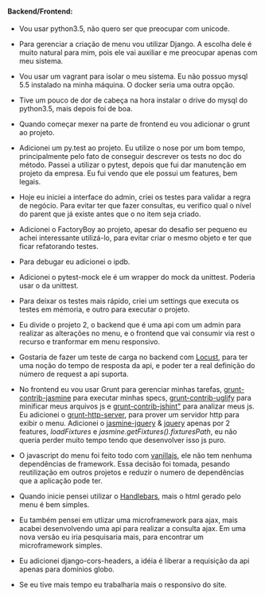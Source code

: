#### Backend/Frontend:

* Vou usar python3.5, não quero ser que preocupar com unicode.
* Para gerenciar a criação de menu vou utilizar Django. A escolha dele é muito natural para mim,
pois ele vai auxiliar e me preocupar apenas com meu sistema.

* Vou usar um vagrant para isolar o meu sistema. Eu não possuo mysql 5.5 instalado na minha máquina.
O docker seria uma outra opção.

* Tive um pouco de dor de cabeça na hora instalar o drive do mysql do python3.5,
mais depois foi de boa.

* Quando começar mexer na parte de frontend eu vou adicionar o grunt ao projeto.
* Adicionei um py.test ao projeto. Eu utilize o nose por um bom tempo, principalmente pelo fato
de conseguir descrever os tests no doc do método. Passei a utilizar o pytest, depois que fui dar
manutenção em projeto da empresa. Eu fui vendo que ele possui um features, bem legais.

* Hoje eu iniciei a interface do admin, criei os testes para validar a regra de negócio. Para evitar ter
que fazer consultas, eu verifico qual o nível do parent que já existe antes que o no item seja criado.
* Adicionei o FactoryBoy ao projeto, apesar do desafio ser pequeno eu achei interessante utilizá-lo,
para evitar criar o mesmo objeto e ter que ficar refatorando testes.
* Para debugar eu adicionei o ipdb.
* Adicionei o pytest-mock ele é um wrapper do mock da unittest. Poderia usar o da unittest.

* Para deixar os testes mais rápido, criei um settings que executa os testes em mémoria, e outro para
executar o projeto.

* Eu divide o projeto 2, o backend que é uma api com um admin para realizar as alterações no menu,
e o frontend que vai consumir via rest o recurso e tranformar em menu responsivo.
* Gostaria de fazer um teste de carga no backend com [Locust](http://locust.io), para ter uma noção
do tempo de resposta da api, e poder ter a real definição do número de request a api suporta.
* No frontend eu vou usar Grunt para gerenciar minhas tarefas, [grunt-contrib-jasmine](https://github.com/gruntjs/grunt-contrib-jasmine) para executar minhas specs, [grunt-contrib-uglify](https://github.com/gruntjs/grunt-contrib-uglify)
para minificar meus arquivos js e [grunt-contrib-jshint"](https://github.com/gruntjs/grunt-contrib-jshint) para analizar meus js. Eu adicionei o [grunt-http-server](https://www.npmjs.com/package/grunt-http-server), para prover um servidor http para exibir o menu. Adicionei o [jasmine-jquery](https://github.com/velesin/jasmine-jquery) & [jquery](https://www.npmjs.com/package/jquery) apenas por 2 features,
*loadFixtures* e *jasmine.getFixtures().fixturesPath*, eu não queria perder muito tempo tendo que desenvolver
isso js puro.

* O javascript do menu foi feito todo com [vanillajs](http://vanilla-js.com), ele não tem nenhuma dependências
de framework. Essa decisão foi tomada, pesando reutilização em outros projetos e reduzir o numero de dependências
que a aplicação pode ter.
* Quando inicie pensei utilizar o [Handlebars](http://handlebarsjs.com), mais o html gerado pelo menu é bem simples.
* Eu também pensei em utlizar uma microframework para ajax, mais acabei desenvolvendo uma api para realizar a consulta
ajax. Em uma nova versão eu iria pesquisaria mais, para encontrar um microframework simples.

* Eu adicionei django-cors-headers, a idéia é liberar a requisição da api apenas para domínios globo.

* Se eu tive mais tempo eu trabalharia mais o responsivo do site.
